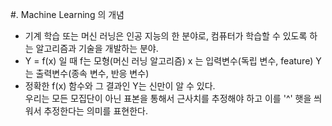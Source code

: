 #. Machine Learning 의 개념

- 기계 학습 또는 머신 러닝은 인공 지능의 한 분야로, 컴퓨터가 학습할 수 있도록 하는 알고리즘과 기술을 개발하는 분야.
- Y = f(x) 일 때
  f는 모형(머신 러닝 알고리즘)
  x 는 입력변수(독립 변수, feature)
  Y 는 출력변수(종속 변수, 반응 변수)
- 정확한 f(x) 함수와 그 결과인 Y는 신만이 알 수 있다.  
  우리는 모든 모집단이 아닌 표본을 통해서 근사치를 추정해야 하고 이를 '^' 햇을 씌워서 추정한다는 의미를 표현한다.
